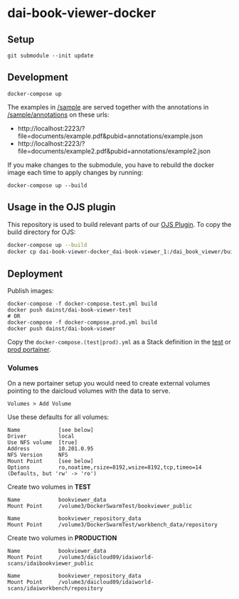 # dai-book-viewer-docker

## Setup

    git submodule --init update


## Development

    docker-compose up

The examples in [/sample](sample) are served together with the annotations in [/sample/annotations](sample/annotations) on these urls:

* http://localhost:2223/?file=documents/example.pdf&pubid=annotations/example.json
* http://localhost:2223/?file=documents/example2.pdf&pubid=annotations/example2.json

If you make changes to the submodule, you have to rebuild the docker image each time to apply changes by running:

    docker-compose up --build

## Usage in the OJS plugin

This repository is used to build relevant parts of our [OJS Plugin](https://github.com/dainst/dai-book-viewer-ojs-plugin). To copy the build directory for OJS:

```bash
docker-compose up --build
docker cp dai-book-viewer-docker_dai-book-viewer_1:/dai_book_viewer/build /path/to/OJS/plugin
```

## Deployment

Publish images:

```
docker-compose -f docker-compose.test.yml build
docker push dainst/dai-book-viewer-test
# OR
docker-compose -f docker-compose.prod.yml build
docker push dainst/dai-book-viewer
```

Copy the `docker-compose.(test|prod).yml` as a Stack definition in the [test](https://portainer.test.idai.world) or [prod portainer](https://portainer.idai.world).

### Volumes

On a new portainer setup you would need to create external volumes pointing to the daicloud volumes with the data to serve.

`Volumes > Add Volume`

Use these defaults for all volumes:

```
Name            [see below]
Driver          local
Use NFS volume  [true]
Address         10.201.0.95
NFS Version     NFS
Mount Point     [see below]
Options         ro,noatime,rsize=8192,wsize=8192,tcp,timeo=14   (Defaults, but 'rw' -> 'ro')
```

Create two volumes in **TEST**

```
Name            bookviewer_data
Mount Point     /volume3/DockerSwarmTest/bookviewer_public
```

```
Name            bookviewer_repository_data
Mount Point     /volume3/DockerSwarmTest/workbench_data/repository
```

Create two volumes in **PRODUCTION**

```
Name            bookviewer_data
Mount Point     /volume3/daicloud09/idaiworld-scans/idaibookviewer_public
```

```
Name            bookviewer_repository_data
Mount Point     /volume3/daicloud09/idaiworld-scans/idaiworkbench/repository
```
